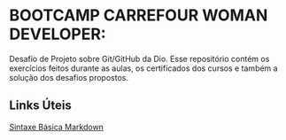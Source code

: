 # BOOTCAMP CARREFOUR WOMAN DEVELOPER:

Desafio de Projeto sobre Git/GitHub da Dio. Esse repositório contém os exercícios feitos durante as aulas, os certificados dos cursos e também a solução dos desafios propostos.

## Links Úteis
[Sintaxe Básica Markdown](https://www.markdownguide.org/basic-syntax/)
